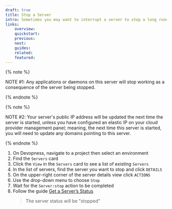 ```yaml
---
draft: true
title: Stop a Server
intro: Sometimes you may want to interrupt a server to stop a long running task. Stop a server to force any running tasks to end.
links:
    overview:
    quickstart:
    previous:
    next:
    guides:
    related:
    featured:
---
```


{% note %}

NOTE #1: Any applications or daemons on this server will stop working as a consequence of the server being stopped.

{% endnote %}

{% note %}

NOTE #2: Your server's public IP address will be updated the next time the server is started, unless you have configured an elastic IP on your cloud provider management panel; meaning, the next time this server is started, you will need to update any domains pointing to this server.

{% endnote %}

1. On Devopness, navigate to a project then select an environment
1. Find the `Servers` card
1. Click the `View` in the `Servers` card to see a list of existing `Servers`
1. In the list of servers, find the server you want to stop and click `DETAILS`
3. On the upper-right corner of the server details view click `ACTIONS`
4. Use the drop-down menu to choose `Stop`
5. Wait for the `Server:stop` action to be completed
6. Follow the guide [Get a Server’s Status](/docs/servers/get-server-status)
    > The server status will be "stopped"
